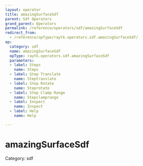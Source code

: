 ```yaml
---
layout: operator
title: amazingSurfaceSdf
parent: Sdf Operators
grand_parent: Operators
permalink: /reference/operators/sdf/amazingSurfaceSdf
redirect_from:
  - /reference/opType/raytk.operators.sdf.amazingSurfaceSdf/
op:
  category: sdf
  name: amazingSurfaceSdf
  opType: raytk.operators.sdf.amazingSurfaceSdf
  parameters:
  - label: Steps
    name: Steps
  - label: Step Translate
    name: Steptranslate
  - label: Step Rotate
    name: Steprotate
  - label: Step Clamp Range
    name: Stepclamprange
  - label: Inspect
    name: Inspect
  - label: Help
    name: Help

---
```


# amazingSurfaceSdf

Category: sdf

